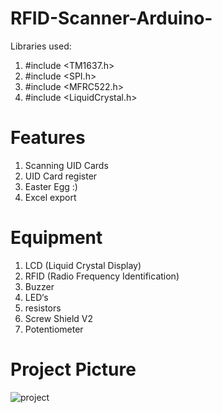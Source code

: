 # RFID-Scanner-Arduino-

Libraries used:
1. #include <TM1637.h>
2. #include <SPI.h>
3. #include <MFRC522.h>
4. #include <LiquidCrystal.h>

# Features

1. Scanning UID Cards
2. UID Card register
3. Easter Egg :)
4. Excel export 

# Equipment

1. LCD (Liquid Crystal Display)
2. RFID (Radio Frequency Identification)
3. Buzzer
4. LED‘s 
5. resistors
6. Screw Shield V2
7. Potentiometer 

# Project Picture 

![project](https://user-images.githubusercontent.com/96635023/214028380-82069bfd-42b0-4ac2-b0e8-36e2b5dac160.jpg)





